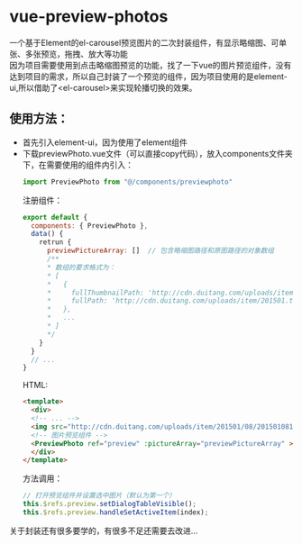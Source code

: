 # vue-preview-photos
一个基于Element的el-carousel预览图片的二次封装组件，有显示略缩图、可单张、多张预览，拖拽、放大等功能<br/>
因为项目需要使用到点击略缩图预览的功能，找了一下vue的图片预览组件，没有达到项目的需求，所以自己封装了一个预览的组件，因为项目使用的是element-ui,所以借助了\<el-carousel>来实现轮播切换的效果。<br/>
## 使用方法：
* 首先引入element-ui，因为使用了element组件<br/>
* 下载previewPhoto.vue文件（可以直接copy代码），放入components文件夹下，在需要使用的组件内引入：<br/>
  ```javascript
  import PreviewPhoto from "@/components/previewphoto"
  ```
  注册组件：
  ```javascript
  export default {
    components: { PreviewPhoto },
    data() {
      retrun { 
        previewPictureArray: []  // 包含略缩图路径和原图路径的对象数组
        /**
        * 数组的要求格式为：
        * [
        *   {
        *     fullThumbnailPath: 'http://cdn.duitang.com/uploads/item/201501.png',
        *     fullPath: 'http://cdn.duitang.com/uploads/item/201501.thumb.png'
        *   },
        *   ...
        * ]
        */
      }
    }
    // ...
  }
  ```
  HTML:
  ```html
  <template>  
    <div>
    <!-- ... -->
    <img src="http://cdn.duitang.com/uploads/item/201501/08/20150108164231_t432j.thumb.700_0.png" @click="openPreviewPhoto" />
    <!-- 图片预览组件 -->
    <PreviewPhoto ref="preview" :pictureArray="previewPictureArray" ></PreviewPhoto>
    </div>
  </template>
  ```
  方法调用：
  ```javascript
  // 打开预览组件并设置选中图片（默认为第一个）
  this.$refs.preview.setDialogTableVisible();
  this.$refs.preview.handleSetActiveItem(index);
  ```
关于封装还有很多要学的，有很多不足还需要去改进... 